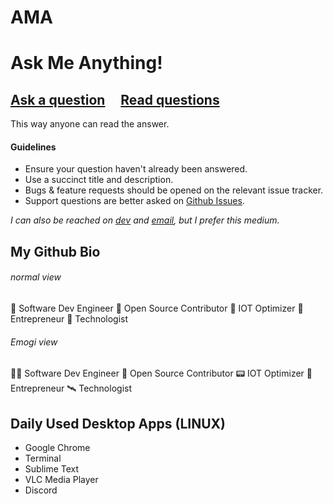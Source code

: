 # AMA
# Ask Me Anything!

## [Ask a question](https://github.com/Katheesh/ama/issues/new) &nbsp;&nbsp;&nbsp; [Read questions](https://github.com/Katheesh/ama/issues?q=is%3Aissue+is%3Aclosed)

This way anyone can read the answer.

#### Guidelines

- Ensure your question haven't already been answered.
- Use a succinct title and description.
- Bugs & feature requests should be opened on the relevant issue tracker.
- Support questions are better asked on [Github Issues](https://github.com/Katheesh/ama/issues/new).


*I can also be reached on [dev](https://dev.to/katheesh) and [email](mailto:ikatheesh@gmail.com), but I prefer this medium.*


## My Github Bio
###### normal view
💢 Software Dev Engineer 
💢 Open Source Contributor
💢 IOT Optimizer
💢 Entrepreneur
💢 Technologist

###### Emogi view
👨‍💻 Software Dev Engineer 
📡 Open Source Contributor
📟 IOT Optimizer
🚀 Entrepreneur
🛰 Technologist

## Daily Used Desktop Apps (LINUX)
- Google Chrome
- Terminal
- Sublime Text
- VLC Media Player
- Discord




